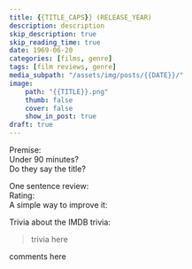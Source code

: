 ```yaml
---
title: {{TITLE_CAPS}} (RELEASE_YEAR)
description: description
skip_description: true
skip_reading_time: true
date: 1969-06-20
categories: [films, genre]
tags: [film reviews, genre]
media_subpath: "/assets/img/posts/{{DATE}}/"
image:
    path: "{{TITLE}}.png"
    thumb: false
    cover: false
    show_in_post: true
draft: true
---
```

<span class="reviewsection">Premise:</span> <br/>
<span class="reviewsection">Under 90 minutes?</span> <br/>
<span class="reviewsection">Do they say the title?</span>

<span class="reviewsection">One sentence review:</span> <br/>
<span class="reviewsection">Rating:</span> <br/>
<span class="reviewsection">A simple way to improve it:</span>

<span class="reviewsection">Trivia about the IMDB trivia:</span>
> trivia here

comments here